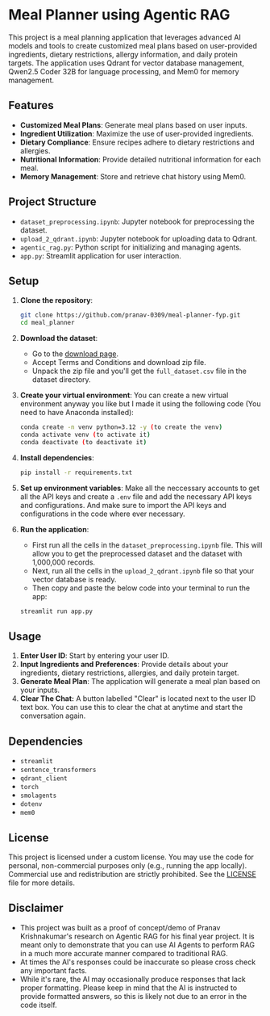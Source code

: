 # Meal Planner using Agentic RAG

This project is a meal planning application that leverages advanced AI models and tools to create customized meal plans based on user-provided ingredients, dietary restrictions, allergy information, and daily protein targets. The application uses Qdrant for vector database management, Qwen2.5 Coder 32B for language processing, and Mem0 for memory management.

## Features

- **Customized Meal Plans**: Generate meal plans based on user inputs.
- **Ingredient Utilization**: Maximize the use of user-provided ingredients.
- **Dietary Compliance**: Ensure recipes adhere to dietary restrictions and allergies.
- **Nutritional Information**: Provide detailed nutritional information for each meal.
- **Memory Management**: Store and retrieve chat history using Mem0.

## Project Structure

- `dataset_preprocessing.ipynb`: Jupyter notebook for preprocessing the dataset.
- `upload_2_qdrant.ipynb`: Jupyter notebook for uploading data to Qdrant.
- `agentic_rag.py`: Python script for initializing and managing agents.
- `app.py`: Streamlit application for user interaction.

## Setup

1. **Clone the repository**:
    ```bash
    git clone https://github.com/pranav-0309/meal-planner-fyp.git
    cd meal_planner
    ```

2.  **Download the dataset**:
    - Go to the [download page](https://recipenlg.cs.put.poznan.pl/dataset).
    - Accept Terms and Conditions and download zip file.
    - Unpack the zip file and you'll get the `full_dataset.csv` file in the dataset directory. 

3. **Create your virtual environment**:
    You can create a new virtual environment anyway you like but I made it using the following code (You need to have Anaconda installed):
    ```bash
    conda create -n venv python=3.12 -y (to create the venv)
    conda activate venv (to activate it)
    conda deactivate (to deactivate it)
    ```

2. **Install dependencies**:
    ```bash
    pip install -r requirements.txt
    ```

3. **Set up environment variables**:
    Make all the neccessary accounts to get all the API keys and create a `.env` file and add the necessary API keys and configurations. And make sure to import the API keys and configurations in the code where ever necessary.

4. **Run the application**:
    - First run all the cells in the `dataset_preprocessing.ipynb` file. This will allow you to get the preprocessed dataset and the dataset with 1,000,000 records.
    - Next, run all the cells in the `upload_2_qdrant.ipynb` file so that your vector database is ready.
    - Then copy and paste the below code into your terminal to run the app:
    ```bash
    streamlit run app.py
    ```

## Usage

1. **Enter User ID**: Start by entering your user ID.
2. **Input Ingredients and Preferences**: Provide details about your ingredients, dietary restrictions, allergies, and daily protein target.
3. **Generate Meal Plan**: The application will generate a meal plan based on your inputs.
4. **Clear The Chat:** A button labelled "Clear" is located next to the user ID text box. You can use this to clear the chat at anytime and start the conversation again.

## Dependencies

- `streamlit`
- `sentence_transformers`
- `qdrant_client`
- `torch`
- `smolagents`
- `dotenv`
- `mem0`

## License

This project is licensed under a custom license. You may use the code for personal, non-commercial purposes only (e.g., running the app locally). Commercial use and redistribution are strictly prohibited. See the [LICENSE](./LICENSE) file for more details.

## Disclaimer

- This project was built as a proof of concept/demo of Pranav Krishnakumar's research on Agentic RAG for his final year project. It is meant only to demonstrate that you can use AI Agents to perform RAG in a much more accurate manner compared to traditional RAG.
- At times the AI's responses could be inaccurate so please cross check any important facts.
- While it's rare, the AI may occasionally produce responses that lack proper formatting. Please keep in mind that the AI is instructed to provide formatted answers, so this is likely not due to an error in the code itself.

